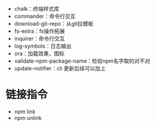 - chalk：终端样式库
- commander：命令行交互
- download-git-repo：从git拉模板
- fs-extra：fs操作拓展
- inquirer：命令行交互
- log-symbols：日志输出
- ora：加载效果，图标
- validate-npm-package-name：检验npm名字取的对不对
- update-notifier：cli 更新后续可以加上



# 链接指令
- npm link
- npm unlink